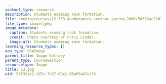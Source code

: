 ```yaml
---
content_type: resource
description: Students examing rock formation.
file: /media/courses/12-753-geodynamics-seminar-spring-2006/50f32ac22d7c7c8780e105e65447cc76_13.jpg
file_type: image/jpeg
image_metadata:
  caption: Students examing rock formation.
  credit: Photo courtesy of Chris Linder.
  image-alt: Students examing rock formation.
learning_resource_types: []
ocw_type: OCWImage
parent_title: Image Gallery
parent_type: CourseSection
resourcetype: Image
title: 13.jpg
uid: 50f32ac2-2d7c-7c87-80e1-05e65447cc76
---
```

